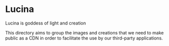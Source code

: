 # Lucina
Lucina is goddess of light and creation

This directory aims to group the images and creations that we need to make public as a CDN in order to facilitate the use by our third-party applications.

